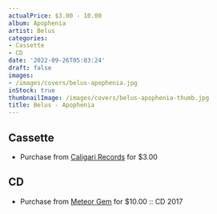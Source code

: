```yaml
---
actualPrice: $3.00 - 10.00
album: Apophenia
artist: Belus
categories:
- Cassette
- CD
date: '2022-09-26T05:03:24'
draft: false
images:
- /images/covers/belus-apophenia.jpg
inStock: true
thumbnailImage: /images/covers/belus-apophenia-thumb.jpg
title: Belus - Apophenia
---
```


## Cassette
* Purchase from [Caligari Records](https://caligarirecords.storenvy.com/products/22092182-belus-apophenia) for $3.00
## CD
* Purchase from [Meteor Gem](https://meteor-gem.com/products/belus-apophenia-cd) for $10.00 :: CD 2017
